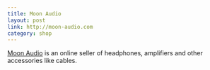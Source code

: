 ```yaml
---
title: Moon Audio
layout: post
link: http://moon-audio.com
category: shop
---
```


[Moon Audio](http://www.moon-audio.com) is an online seller of headphones, amplifiers and other accessories like cables.